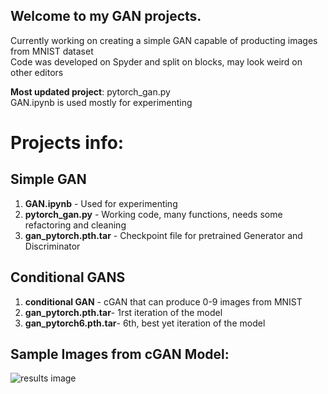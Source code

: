 ## Welcome to my GAN projects. 
Currently working on creating a simple GAN capable of producting images from MNIST dataset  
Code was developed on Spyder and split on blocks, may look weird on other editors

**Most updated project**: pytorch_gan.py  
GAN.ipynb is used mostly for experimenting

# Projects info:
## Simple GAN
1. **GAN.ipynb** - Used for experimenting
2. **pytorch_gan.py** - Working code, many  functions, needs some refactoring and cleaning
3. **gan_pytorch.pth.tar** - Checkpoint file for pretrained Generator and Discriminator 

## Conditional GANS
1. **conditional GAN** - cGAN that can produce 0-9 images from MNIST  
2. **gan_pytorch.pth.tar**- 1rst iteration of the model
3. **gan_pytorch6.pth.tar**- 6th, best yet iteration of the model

## Sample Images from cGAN Model:
![results image](images/results.png)




